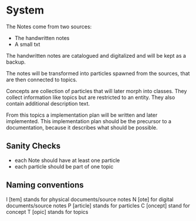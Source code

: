 # System
The Notes come from two sources:
* The handwritten notes
* A small txt

The handwritten notes are catalogued and digitalized 
and will be kept as a backup.

The notes will be transformed into particles spawned from the sources,
that are then connected to topics.

Concepts are collection of particles that will later morph into classes.
They collect information like topics but are restricted to an entity.
They also contain additional description text.

From this topics a implementation plan will be written and later implemented.
This implementation plan should be the precursor to a documentation,
because it describes what should be possible.

## Sanity Checks
* each Note should have at least one particle
* each particle should be part of one topic

## Naming conventions

I [tem] stands for physical documents/source notes
N [ote] for digital documents/source notes
P [article] stands for particles
C [oncept] stand for concept
T [opic] stands for topics
